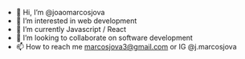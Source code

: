 - 👋 Hi, I’m @joaomarcosjova
- 👀 I’m interested in web development 
- 🌱 I’m currently Javascript / React
- 💞️ I’m looking to collaborate on software development 
- 📫 How to reach me marcosjova3@gmail.com or IG @j.marcosjova

<!---
joaomarcosjova/joaomarcosjova is a ✨ special ✨ repository because its `README.md` (this file) appears on your GitHub profile.
You can click the Preview link to take a look at your changes.
--->
